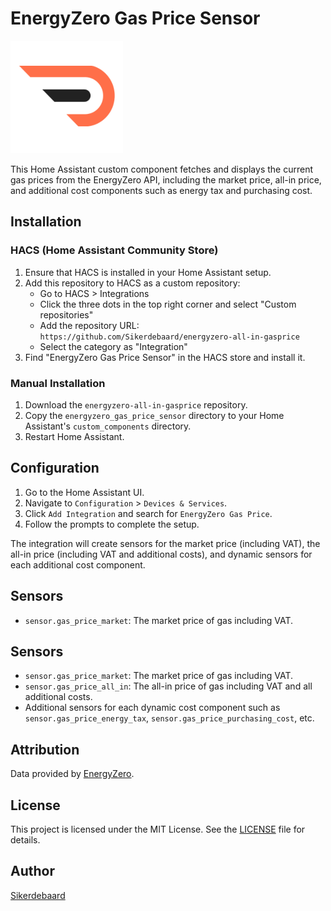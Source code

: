 # EnergyZero Gas Price Sensor

![EnergyZero Gas Price Sensor](https://raw.githubusercontent.com/Sikerdebaard/energyzero-all-in-gasprice/main/images/logo.png)

This Home Assistant custom component fetches and displays the current gas prices from the EnergyZero API, including the market price, all-in price, and additional cost components such as energy tax and purchasing cost.

## Installation

### HACS (Home Assistant Community Store)

1. Ensure that HACS is installed in your Home Assistant setup.
2. Add this repository to HACS as a custom repository:
   - Go to HACS > Integrations
   - Click the three dots in the top right corner and select "Custom repositories"
   - Add the repository URL: `https://github.com/Sikerdebaard/energyzero-all-in-gasprice`
   - Select the category as "Integration"
3. Find "EnergyZero Gas Price Sensor" in the HACS store and install it.

### Manual Installation

1. Download the `energyzero-all-in-gasprice` repository.
2. Copy the `energyzero_gas_price_sensor` directory to your Home Assistant's `custom_components` directory.
3. Restart Home Assistant.

## Configuration

1. Go to the Home Assistant UI.
2. Navigate to `Configuration` > `Devices & Services`.
3. Click `Add Integration` and search for `EnergyZero Gas Price`.
4. Follow the prompts to complete the setup.

The integration will create sensors for the market price (including VAT), the all-in price (including VAT and additional costs), and dynamic sensors for each additional cost component.

## Sensors

- `sensor.gas_price_market`: The market price of gas including VAT.


## Sensors

- `sensor.gas_price_market`: The market price of gas including VAT.
- `sensor.gas_price_all_in`: The all-in price of gas including VAT and all additional costs.
- Additional sensors for each dynamic cost component such as `sensor.gas_price_energy_tax`, `sensor.gas_price_purchasing_cost`, etc.

## Attribution

Data provided by [EnergyZero](https://www.energyzero.nl).

## License

This project is licensed under the MIT License. See the [LICENSE](LICENSE) file for details.

## Author

[Sikerdebaard](https://github.com/Sikerdebaard)